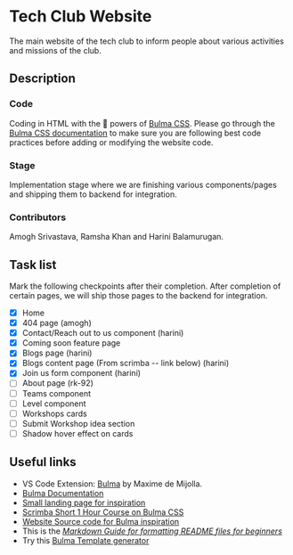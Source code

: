 # Tech Club Website
The main website of the tech club to inform people about various activities and missions of the club.

## Description

### Code
Coding in HTML with the :crystal_ball: powers of [Bulma CSS](https://bulma.io).
Please go through the [Bulma CSS documentation](https://bulma.io/documentation) to make sure you are following best code practices before adding or modifying the website code.

### Stage
Implementation stage where we are finishing various components/pages and shipping them to backend for integration.

### Contributors
Amogh Srivastava, Ramsha Khan and Harini Balamurugan. 

## Task list
Mark the following checkpoints after their completion. After completion of certain pages, we will ship those pages to the backend for integration.
- [x] Home
- [x] 404 page (amogh)
- [x] Contact/Reach out to us component (harini)
- [x] Coming soon feature page
- [x] Blogs page (harini)
- [x] Blogs content page (From scrimba -- link below) (harini)
- [x] Join us form component (harini)
- [ ] About page (rk-92)
- [ ] Teams component
- [ ] Level component
- [ ] Workshops cards
- [ ] Submit Workshop idea section
- [ ] Shadow hover effect on cards

## Useful links
* VS Code Extension: [Bulma](https://marketplace.visualstudio.com/items?itemName=demijollamaxime.bulma) by Maxime de Mijolla.
* [Bulma Documentation](https://bulma.io/documentation)
* [Small landing page for inspiration](https://www.youtube.com/watch?v=MGC9s4bZQ0Y&t=248s)
* [Scrimba Short 1 Hour Course on Bulma CSS](https://scrimba.com/g/gbulma)
* [Website Source code for Bulma inspiration](https://github.com/app-generator/bulmaplay)
* This is the *[Markdown Guide for formatting README files for beginners](https://www.markdownguide.org)*
* Try this [Bulma Template generator](https://bulma.dev)